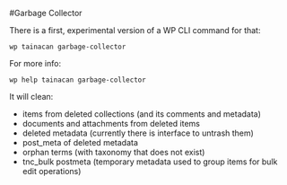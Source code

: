 #Garbage Collector 

There is a first, experimental version of a WP CLI command for that:

```
wp tainacan garbage-collector 
``` 

For more info: 
```
wp help tainacan garbage-collector 
``` 

It will clean:

* items from deleted collections (and its comments and metadata)
* documents and attachments from deleted items
* deleted metadata (currently there is interface to untrash them)
* post_meta of deleted metadata
* orphan terms (with taxonomy that does not exist)
* tnc_bulk postmeta (temporary metadata used to group items for bulk edit operations)
